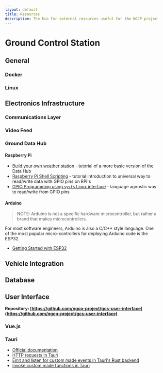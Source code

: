 ```yaml
---
layout: default
title: Resources
description: The hub for external resources useful for the NGCP project.
---
```

# Ground Control Station

## General
### Docker

### Linux


## Electronics Infrastructure
### Communications Layer
### Video Feed
### Ground Data Hub
#### Raspberry Pi
- [Build your own weather station](https://projects.raspberrypi.org/en/projects/build-your-own-weather-station) - tutorial of a more basic version of the Data Hub
- [Raspberry Pi Shell Scripting](https://medium.com/coinmonks/raspberry-pi-3-model-b-shell-scripting-door-monitor-b44944f82d87) - tutorial introduction to universal way to read/write data with GPIO pins on RPi's
- [GPIO Programming using `sysfs` Linux interface](https://www.ics.com/blog/gpio-programming-using-sysfs-interface) - language agnostic way to read/write from GPIO pins
#### Arduino

> NOTE: Arduino is not a specific hardware microcontroller, but rather a brand that makes microcontrollers.

For most software engineers, Arduino is also a C/C++ style language. One of the most popular micro-controllers for deploying Arduino code is the ESP32.
- [Getting Started with ESP32](https://randomnerdtutorials.com/getting-started-with-esp32/)

## Vehicle Integration

## Database

## User Interface
**Repository: [https://github.com/ngcp-project/gcs-user-interface](https://github.com/ngcp-project/gcs-user-interface)**
### Vue.js

### Tauri
- [Official documentation](https://tauri.app)
- [HTTP requests in Tauri](https://tauri.app/v1/api/js/http)
- [Emit and listen for custom made events in Tauri's Rust backend](https://tauri.app/v1/api/js/event)
- [Invoke custom made functions in Tauri](https://tauri.app/v1/api/js/tauri)